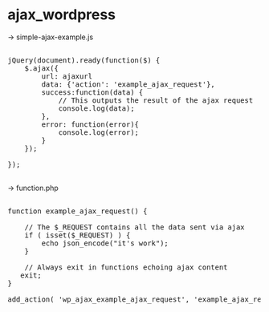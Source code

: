 # ajax_wordpress

-> simple-ajax-example.js

<pre>

jQuery(document).ready(function($) {
    $.ajax({
        url: ajaxurl
        data: {'action': 'example_ajax_request'},
        success:function(data) {
            // This outputs the result of the ajax request
            console.log(data);
        },
        error: function(error){
            console.log(error);
        }
    });  
              
});

</pre>

-> function.php

<pre>
        
function example_ajax_request() {
 
    // The $_REQUEST contains all the data sent via ajax
    if ( isset($_REQUEST) ) {
        echo json_encode("it's work");
    }
     
    // Always exit in functions echoing ajax content
   exit;
}
 
add_action( 'wp_ajax_example_ajax_request', 'example_ajax_request' );

</pre>
